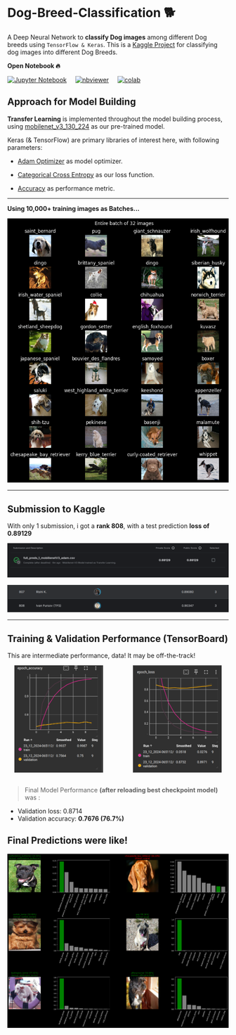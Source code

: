 # Dog-Breed-Classification 🐕

A Deep Neural Network to **classify Dog images** among different Dog breeds using `TensorFlow & Keras`. This is a [Kaggle Project](https://www.kaggle.com/c/dog-breed-identification/overview) for classifying dog images into different Dog Breeds.

**Open Notebook 🔥**

[![Jupyter Notebook](https://img.shields.io/badge/Open-Notebook-darkgreen.svg)](././Dog-Breed-Classification.ipynb) &nbsp; &nbsp;
[![nbviewer](https://img.shields.io/badge/Open-nbviewer-orange.svg)](https://nbviewer.org/github/DarkDk123/Dog-Breed-Classification/blob/main/Dog-Breed-Classification.ipynb) &nbsp; &nbsp;
[![colab](https://colab.research.google.com/assets/colab-badge.svg)](https://colab.research.google.com/github/DarkDk123/Dog-Breed-Classification/blob/main/Dog-Breed-Classification.ipynb)


</center>

## Approach for Model Building

**Transfer Learning** is implemented throughout the model building process, using [mobilenet_v3_130_224](https://www.kaggle.com/models/google/mobilenet-v3/TensorFlow2/large-075-224-classification/1) as our pre-trained model.

Keras (& TensorFlow) are primary libraries of interest here, with following parameters:

- [Adam Optimizer](https://machinelearningmastery.com/adam-optimization-algorithm-for-deep-learning/) as model optimizer.

- [Categorical Cross Entropy](https://keras.io/api/losses/probabilistic_losses/#categoricalcrossentropy-class) as our loss function.

- [Accuracy](https://keras.io/api/metrics/accuracy_metrics/) as performance metric.

---

**Using 10,000+ training images as Batches...**

![batch_32](./imgs/batch_visual.png)

---
## Submission to Kaggle

With only 1 submission, i got a **rank 808**, with a test prediction **loss of 0.89129**

![submission](./imgs/dog-vision-submission.png)

![rank](./imgs/leaderboard.png)

---

## Training & Validation Performance (TensorBoard)

This are intermediate performance, data! It may be off-the-track!

<div style="display: flex; justify-content: space-around;">
  <img src="./imgs/epoch_accuracy.png" width=40%>
  &nbsp;
  <img src="./imgs/epoch_loss.png" width=40%>
</div>

<br>

> Final Model Performance **(after reloading best checkpoint model)** was :
 
- Validation loss: 0.8714
- Validation accuracy: **0.7676 (76.7%)**


## Final Predictions were like!

![predictions](./imgs/Predictions_on_val.png)

